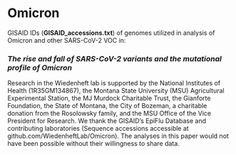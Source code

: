 # Omicron
GISAID IDs (**GISAID_accessions.txt**) of genomes utilized in analysis of Omicron and other SARS-CoV-2 VOC in:

### *The rise and fall of SARS-CoV-2 variants and the mutational profile of Omicron*

Research in the Wiedenheft lab is supported by the National Institutes of Health (1R35GM134867), the Montana State University (MSU) Agricultural Experimental Station, the MJ Murdock Charitable Trust, the Gianforte Foundation, the State of Montana, the City of Bozeman, a charitable donation from the Rosolowsky family, and the MSU Office of the Vice President for Research. We thank the GISAID’s EpiFlu Database and contributing laboratories (Sequence accessions accessible at github.com/WiedenheftLab/Omicron). The analyses in this paper would not have been possible without their willingness to share data.
